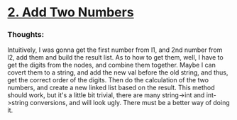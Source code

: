 # [2. Add Two Numbers](https://leetcode.com/problems/add-two-numbers/description/)

### Thoughts:

Intuitively, I was gonna get the first number from l1, and 2nd number from l2, add them and build the result list. As to how to get them, well, I have to get the digits from the nodes, and combine them together. Maybe I can covert them to a string, and add the new val before the old string, and thus, get the correct order of the digits. Then do the calculation of the two numbers, and create a new linked list based on the result. This method should work, but it's a little bit trivial, there are many string->int and int->string conversions, and will look ugly. There must be a better way of doing it.

